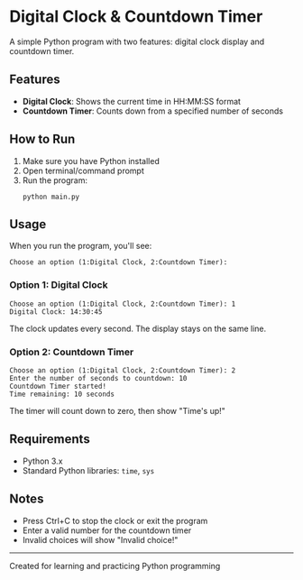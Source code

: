 # Digital Clock & Countdown Timer

A simple Python program with two features: digital clock display and countdown timer.

## Features

- **Digital Clock**: Shows the current time in HH:MM:SS format
- **Countdown Timer**: Counts down from a specified number of seconds

## How to Run

1. Make sure you have Python installed
2. Open terminal/command prompt
3. Run the program:
   ```
   python main.py
   ```

## Usage

When you run the program, you'll see:

```
Choose an option (1:Digital Clock, 2:Countdown Timer):
```

### Option 1: Digital Clock

```
Choose an option (1:Digital Clock, 2:Countdown Timer): 1
Digital Clock: 14:30:45
```

The clock updates every second. The display stays on the same line.

### Option 2: Countdown Timer

```
Choose an option (1:Digital Clock, 2:Countdown Timer): 2
Enter the number of seconds to countdown: 10
Countdown Timer started!
Time remaining: 10 seconds
```

The timer will count down to zero, then show "Time's up!"

## Requirements

- Python 3.x
- Standard Python libraries: `time`, `sys`

## Notes

- Press Ctrl+C to stop the clock or exit the program
- Enter a valid number for the countdown timer
- Invalid choices will show "Invalid choice!"

---

Created for learning and practicing Python programming
